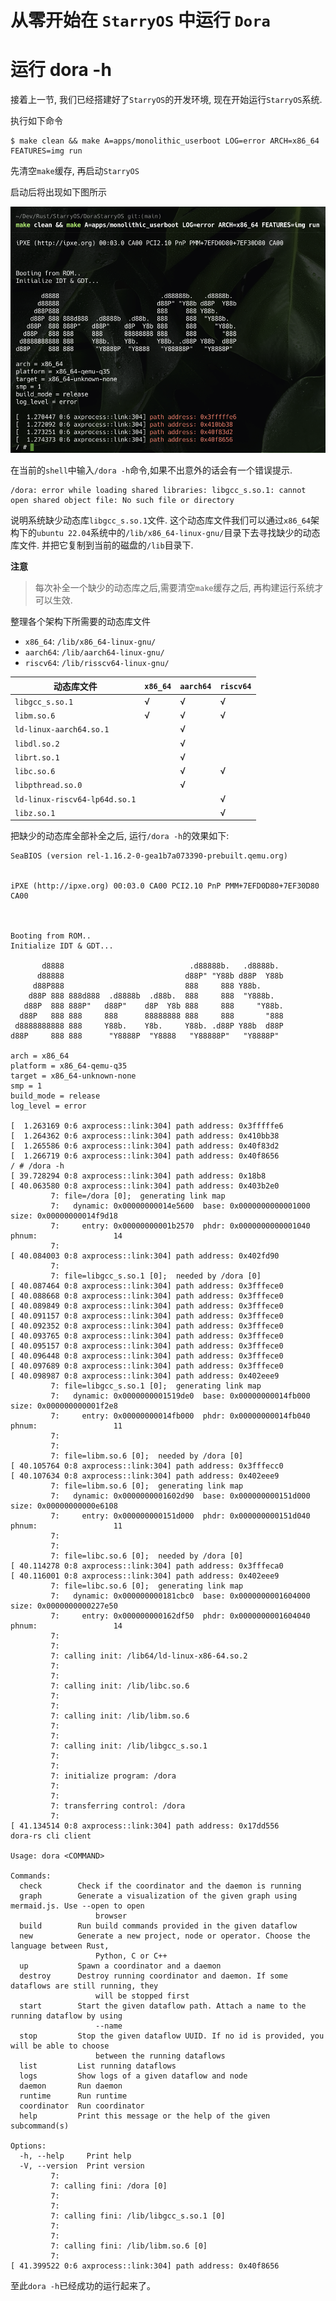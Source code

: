 # 从零开始在 `StarryOS` 中运行 `Dora`
# 运行 dora -h

接着上一节, 我们已经搭建好了`StarryOS`的开发环境, 现在开始运行`StarryOS`系统.

执行如下命令
```shell
$ make clean && make A=apps/monolithic_userboot LOG=error ARCH=x86_64 FEATURES=img run
```

先清空`make`缓存, 再启动`StarryOS`

启动后将出现如下图所示

![starryos01.png](../../img/starryos01.png)

在当前的`shell`中输入`/dora -h`命令,如果不出意外的话会有一个错误提示.

```shell
/dora: error while loading shared libraries: libgcc_s.so.1: cannot open shared object file: No such file or directory
```

说明系统缺少动态库`libgcc_s.so.1`文件. 这个动态库文件我们可以通过`x86_64`架构下的`ubuntu 22.04`系统中的`/lib/x86_64-linux-gnu/`目录下去寻找缺少的动态库文件. 并把它复制到当前的磁盘的`/lib`目录下.

**注意**
> 每次补全一个缺少的动态库之后,需要清空`make`缓存之后, 再构建运行系统才可以生效.

整理各个架构下所需要的动态库文件

* `x86_64`: `/lib/x86_64-linux-gnu/`
* `aarch64`: `/lib/aarch64-linux-gnu/`
* `riscv64`: `/lib/risscv64-linux-gnu/`

| 动态库文件                    | `x86_64` | `aarch64` | `riscv64` |
| ----------------------------- | -------- | --------- | --------- |
| `libgcc_s.so.1`               | √        | √         | √         |
| `libm.so.6`                   | √        | √         | √         |
| `ld-linux-aarch64.so.1`       |          | √         |           |
| `libdl.so.2`                  |          | √         |           |
| `librt.so.1`                  |          | √         |           |
| `libc.so.6`                   |          | √         | √         |
| `libpthread.so.0`             |          | √         |           |
| `ld-linux-riscv64-lp64d.so.1` |          |           | √         |
| `libz.so.1`                   |          |           | √         |


把缺少的动态库全部补全之后, 运行`/dora -h`的效果如下:

```shell
SeaBIOS (version rel-1.16.2-0-gea1b7a073390-prebuilt.qemu.org)


iPXE (http://ipxe.org) 00:03.0 CA00 PCI2.10 PnP PMM+7EFD0D80+7EF30D80 CA00



Booting from ROM..
Initialize IDT & GDT...

       d8888                            .d88888b.   .d8888b.
      d88888                           d88P" "Y88b d88P  Y88b
     d88P888                           888     888 Y88b.
    d88P 888 888d888  .d8888b  .d88b.  888     888  "Y888b.
   d88P  888 888P"   d88P"    d8P  Y8b 888     888     "Y88b.
  d88P   888 888     888      88888888 888     888       "888
 d8888888888 888     Y88b.    Y8b.     Y88b. .d88P Y88b  d88P
d88P     888 888      "Y8888P  "Y8888   "Y88888P"   "Y8888P"

arch = x86_64
platform = x86_64-qemu-q35
target = x86_64-unknown-none
smp = 1
build_mode = release
log_level = error

[  1.263169 0:6 axprocess::link:304] path address: 0x3fffffe6
[  1.264362 0:6 axprocess::link:304] path address: 0x410bb38
[  1.265586 0:6 axprocess::link:304] path address: 0x40f83d2
[  1.266719 0:6 axprocess::link:304] path address: 0x40f8656
/ # /dora -h
[ 39.728294 0:8 axprocess::link:304] path address: 0x18b8
[ 40.063580 0:8 axprocess::link:304] path address: 0x403b2e0
         7:	file=/dora [0];  generating link map
         7:	  dynamic: 0x00000000014e5600  base: 0x0000000000001000   size: 0x00000000014f9d18
         7:	    entry: 0x00000000001b2570  phdr: 0x0000000000001040  phnum:                 14
         7:	
[ 40.084003 0:8 axprocess::link:304] path address: 0x402fd90
         7:	
         7:	file=libgcc_s.so.1 [0];  needed by /dora [0]
[ 40.087464 0:8 axprocess::link:304] path address: 0x3fffece0
[ 40.088668 0:8 axprocess::link:304] path address: 0x3fffece0
[ 40.089849 0:8 axprocess::link:304] path address: 0x3fffece0
[ 40.091157 0:8 axprocess::link:304] path address: 0x3fffece0
[ 40.092352 0:8 axprocess::link:304] path address: 0x3fffece0
[ 40.093765 0:8 axprocess::link:304] path address: 0x3fffece0
[ 40.095157 0:8 axprocess::link:304] path address: 0x3fffece0
[ 40.096448 0:8 axprocess::link:304] path address: 0x3fffece0
[ 40.097689 0:8 axprocess::link:304] path address: 0x3fffece0
[ 40.098987 0:8 axprocess::link:304] path address: 0x402eee9
         7:	file=libgcc_s.so.1 [0];  generating link map
         7:	  dynamic: 0x0000000001519de0  base: 0x00000000014fb000   size: 0x000000000001f2e8
         7:	    entry: 0x00000000014fb000  phdr: 0x00000000014fb040  phnum:                 11
         7:	
         7:	
         7:	file=libm.so.6 [0];  needed by /dora [0]
[ 40.105764 0:8 axprocess::link:304] path address: 0x3fffecc0
[ 40.107634 0:8 axprocess::link:304] path address: 0x402eee9
         7:	file=libm.so.6 [0];  generating link map
         7:	  dynamic: 0x0000000001602d90  base: 0x000000000151d000   size: 0x00000000000e6108
         7:	    entry: 0x000000000151d000  phdr: 0x000000000151d040  phnum:                 11
         7:	
         7:	
         7:	file=libc.so.6 [0];  needed by /dora [0]
[ 40.114278 0:8 axprocess::link:304] path address: 0x3fffeca0
[ 40.116001 0:8 axprocess::link:304] path address: 0x402eee9
         7:	file=libc.so.6 [0];  generating link map
         7:	  dynamic: 0x000000000181cbc0  base: 0x0000000001604000   size: 0x0000000000227e50
         7:	    entry: 0x000000000162df50  phdr: 0x0000000001604040  phnum:                 14
         7:	
         7:	
         7:	calling init: /lib64/ld-linux-x86-64.so.2
         7:	
         7:	
         7:	calling init: /lib/libc.so.6
         7:	
         7:	
         7:	calling init: /lib/libm.so.6
         7:	
         7:	
         7:	calling init: /lib/libgcc_s.so.1
         7:	
         7:	
         7:	initialize program: /dora
         7:	
         7:	
         7:	transferring control: /dora
         7:	
[ 41.134514 0:8 axprocess::link:304] path address: 0x17dd556
dora-rs cli client

Usage: dora <COMMAND>

Commands:
  check        Check if the coordinator and the daemon is running
  graph        Generate a visualization of the given graph using mermaid.js. Use --open to open
                   browser
  build        Run build commands provided in the given dataflow
  new          Generate a new project, node or operator. Choose the language between Rust,
                   Python, C or C++
  up           Spawn a coordinator and a daemon
  destroy      Destroy running coordinator and daemon. If some dataflows are still running, they
                   will be stopped first
  start        Start the given dataflow path. Attach a name to the running dataflow by using
                   --name
  stop         Stop the given dataflow UUID. If no id is provided, you will be able to choose
                   between the running dataflows
  list         List running dataflows
  logs         Show logs of a given dataflow and node
  daemon       Run daemon
  runtime      Run runtime
  coordinator  Run coordinator
  help         Print this message or the help of the given subcommand(s)

Options:
  -h, --help     Print help
  -V, --version  Print version
         7:	
         7:	calling fini: /dora [0]
         7:	
         7:	
         7:	calling fini: /lib/libgcc_s.so.1 [0]
         7:	
         7:	
         7:	calling fini: /lib/libm.so.6 [0]
         7:	
[ 41.399522 0:6 axprocess::link:304] path address: 0x40f8656
```

至此`dora -h`已经成功的运行起来了。